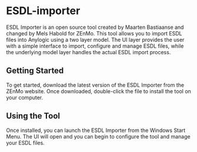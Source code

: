 # ESDL-importer 

ESDL Importer is an open source tool created by Maarten Bastiaanse and changed by Mels Habold for ZEnMo. This tool allows you to import ESDL files into Anylogic using a two layer model. The UI layer provides the user with a simple interface to import, configure and manage ESDL files, while the underlying model layer handles the actual ESDL import process.

## Getting Started

To get started, download the latest version of the ESDL Importer from the ZEnMo website. Once downloaded, double-click the file to install the tool on your computer.

## Using the Tool

Once installed, you can launch the ESDL Importer from the Windows Start Menu. The UI will open and you can begin to configure the tool and manage your ESDL files.
